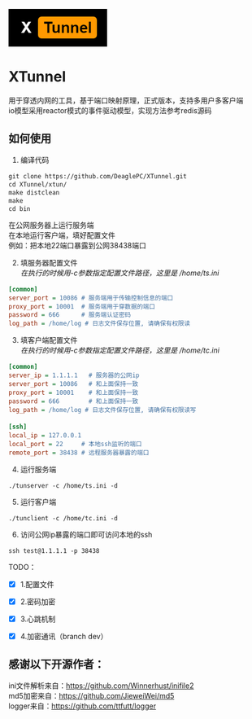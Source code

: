 ![logo](https://github.com/DeaglePC/XTunnel/blob/master/logos.png)
# XTunnel  
用于穿透内网的工具，基于端口映射原理，正式版本，支持多用户多客户端  
io模型采用reactor模式的事件驱动模型，实现方法参考redis源码

## 如何使用  
1. 编译代码  
```shell
git clone https://github.com/DeaglePC/XTunnel.git
cd XTunnel/xtun/
make distclean
make
cd bin
```
在公网服务器上运行服务端  
在本地运行客户端，填好配置文件  
例如：把本地22端口暴露到公网38438端口  

2. 填服务器配置文件  
*在执行的时候用-c参数指定配置文件路径，这里是 /home/ts.ini*
```ini
[common]
server_port = 10086 # 服务端用于传输控制信息的端口
proxy_port = 10001  # 服务端用于穿数据的端口
password = 666      # 服务端认证密码
log_path = /home/log # 日志文件保存位置, 请确保有权限读
```
3. 填客户端配置文件  
*在执行的时候用-c参数指定配置文件路径，这里是 /home/tc.ini*
```ini
[common]
server_ip = 1.1.1.1   # 服务器的公网ip
server_port = 10086   # 和上面保持一致
proxy_port = 10001    # 和上面保持一致
password = 666        # 和上面保持一致
log_path = /home/log # 日志文件保存位置, 请确保有权限读写

[ssh]
local_ip = 127.0.0.1
local_port = 22     # 本地ssh监听的端口
remote_port = 38438 # 远程服务器暴露的端口
```

4. 运行服务端  
```shell
./tunserver -c /home/ts.ini -d
```

5. 运行客户端
```shell
./tunclient -c /home/tc.ini -d
```

6. 访问公网ip暴露的端口即可访问本地的ssh
```shell
ssh test@1.1.1.1 -p 38438
```

TODO：  
- [x] 1.配置文件  
- [x] 2.密码加密  
- [x] 3.心跳机制  
- [x] 4.加密通讯（branch dev）  


## 感谢以下开源作者：
ini文件解析来自：https://github.com/Winnerhust/inifile2  
md5加密来自：https://github.com/JieweiWei/md5  
logger来自：https://github.com/ttfutt/logger
